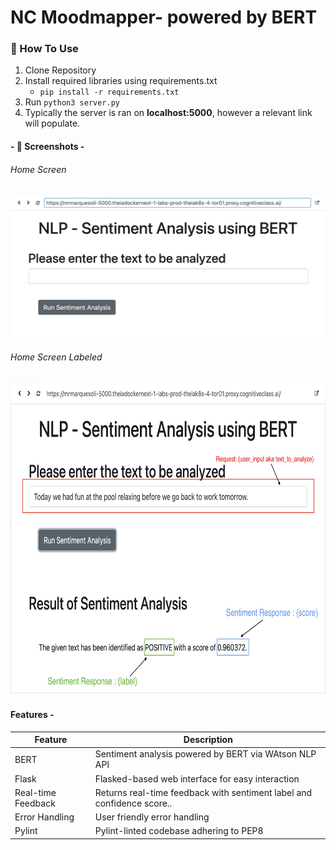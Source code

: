 # NC Moodmapper- powered by BERT
### 🧱 How To Use
1. Clone Repository
2. Install required libraries using requirements.txt
    * `pip install -r requirements.txt`
3. Run `python3 server.py`
4. Typically the server is ran on **localhost:5000**, however a relevant link will populate. 
#### - 📸 Screenshots - 
###### Home Screen
<img src="images/home.jpg" alt="drawing" width="600"/>

###### Home Screen Labeled
<img src="images/home_labeled.jpg" alt="drawing" width="800" height="500" />

#### Features - 
| Feature | Description |
| ----------- | ----------- |
| BERT | Sentiment analysis powered by BERT via WAtson NLP API |
| Flask     | Flasked-based web interface for easy interaction |
| Real-time Feedback     | Returns real-time feedback with sentiment label and confidence score.. |
| Error Handling     | User friendly error handling |
| Pylint    | Pylint-linted codebase adhering to PEP8 |
